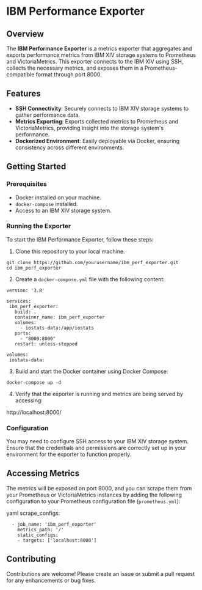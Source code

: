 # IBM Performance Exporter

## Overview

The **IBM Performance Exporter** is a metrics exporter that aggregates and exports performance metrics from IBM XIV storage systems to Prometheus and VictoriaMetrics. This exporter connects to the IBM XIV using SSH, collects the necessary metrics, and exposes them in a Prometheus-compatible format through port 8000.

## Features

- **SSH Connectivity**: Securely connects to IBM XIV storage systems to gather performance data.
- **Metrics Exporting**: Exports collected metrics to Prometheus and VictoriaMetrics, providing insight into the storage system's performance.
- **Dockerized Environment**: Easily deployable via Docker, ensuring consistency across different environments.

## Getting Started

### Prerequisites

- Docker installed on your machine.
- `docker-compose` installed.
- Access to an IBM XIV storage system.

### Running the Exporter

To start the IBM Performance Exporter, follow these steps:

1. Clone this repository to your local machine.

```
git clone https://github.com/yourusername/ibm_perf_exporter.git
cd ibm_perf_exporter
```
2. Create a `docker-compose.yml` file with the following content:

```
version: '3.8'

services:
 ibm_perf_exporter:
   build: .
   container_name: ibm_perf_exporter
   volumes:
     - iostats-data:/app/iostats
   ports:
     - "8000:8000"
   restart: unless-stopped

volumes:
 iostats-data:
```

3. Build and start the Docker container using Docker Compose:

```
docker-compose up -d
```

4. Verify that the exporter is running and metrics are being served by accessing:

http://localhost:8000/


### Configuration

You may need to configure SSH access to your IBM XIV storage system. Ensure that the credentials and permissions are correctly set up in your environment for the exporter to function properly.

## Accessing Metrics

The metrics will be exposed on port 8000, and you can scrape them from your Prometheus or VictoriaMetrics instances by adding the following configuration to your Prometheus configuration file (`prometheus.yml`):

yaml
scrape_configs:
```
  - job_name: 'ibm_perf_exporter'
    metrics_path: '/'
    static_configs:
    - targets: ['localhost:8000']
```


## Contributing

Contributions are welcome! Please create an issue or submit a pull request for any enhancements or bug fixes.